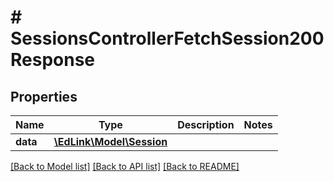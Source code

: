 # # SessionsControllerFetchSession200Response

## Properties

Name | Type | Description | Notes
------------ | ------------- | ------------- | -------------
**data** | [**\EdLink\Model\Session**](Session.md) |  |

[[Back to Model list]](../../README.md#models) [[Back to API list]](../../README.md#endpoints) [[Back to README]](../../README.md)
